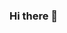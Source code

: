 ### Hi there 👋

<!--
**iamarjun/iamarjun** is a ✨ _special_ ✨ repository because its `README.md` (this file) appears on your GitHub profile.

I am [Arjun]

- Android by day.
- Flutter by night.

### 📫 How to reach me?

 - Connect with me on [LinkedIn](https://www.linkedin.com/in/arjun-manoj-3265a410b/) 👨🏻‍💻
 - Follow me on [Twitter](https://twitter.com/IAmArjunM) 🐦
 - Shoot Me at [Email](mailto:arjunnmanoj1995@gmail.com) 💌
